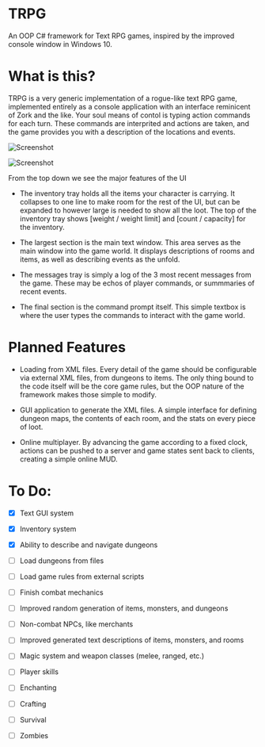 # TRPG
An OOP C# framework for Text RPG games, inspired by the improved console window in Windows 10.

# What is this?

TRPG is a very generic implementation of a rogue-like text RPG game, implemented entirely as a console application with an 
interface reminicent of Zork and the like.
Your soul means of contol is typing action commands for each turn. 
These commands are interprited and actions are taken, and the game provides you with a description of the locations and events.

![Screenshot](http://i.imgur.com/l21Y15K.png)

![Screenshot](http://i.imgur.com/0SdsB3w.png)

From the top down we see the major features of the UI

- The inventory tray holds all the items your character is carrying. It collapses to one line to make room for the rest of the UI,
but can be expanded to however large is needed to show all the loot. The top of the inventory tray shows [weight / weight limit] 
and [count / capacity] for the inventory.

- The largest section is the main text window. This area serves as the main window into the game world. It displays descriptions of rooms
and items, as well as describing events as the unfold.

- The messages tray is simply a log of the 3 most recent messages from the game. These may be echos of player commands, or summmaries of recent events.

- The final section is the command prompt itself. This simple textbox is where the user types the commands to interact with the game world.

# Planned Features

- Loading from XML files. Every detail of the game should be configurable via external XML files, from dungeons to items.
The only thing bound to the code itself will be the core game rules, but the OOP nature of the framework makes those simple to modify.

- GUI application to generate the XML files. A simple interface for defining dungeon maps, the contents of each room, and the stats 
on every piece of loot.

- Online multiplayer. By advancing the game according to a fixed clock, actions can be pushed to a server and game states sent back to 
clients, creating a simple online MUD.

# To Do:
- [x] Text GUI system
- [x] Inventory system
- [x] Ability to describe and navigate dungeons
- [ ] Load dungeons from files
- [ ] Load game rules from external scripts
- [ ] Finish combat mechanics
- [ ] Improved random generation of items, monsters, and dungeons
- [ ] Non-combat NPCs, like merchants
- [ ] Improved generated text descriptions of items, monsters, and rooms
- [ ] Magic system and weapon classes (melee, ranged, etc.)
- [ ] Player skills
- [ ] Enchanting
- [ ] Crafting
- [ ] Survival
- [ ] Zombies



